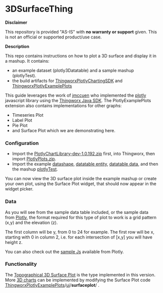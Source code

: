 # 3DSurfaceThing

**Disclaimer**

This repository is provided "AS-IS" with **no warranty or support** given. This is not an official or supported product/use case. 



**Description**

This repo contains instructions on how to plot a 3D surface and display it in a mashup. It contains:

* an example dataset (plotly3Datatable) and a sample mashup (plotlyTest).
* the build artifacts for [ThingworxPlotlyChartingSDK](https://github.com/jmccuen/ThingworxPlotlyChartingSDK)  and  [ThingworxPlotlyExamplePlots](https://github.com/jmccuen/ThingworxPlotlyExamplePlots) 

This guide leverages the work of [jmccuen](https://github.com/jmccuen) who implemented the [plotly](https://plot.ly/javascript/) javascript library using the [Thingworx Java SDK](https://marketplace.ptc.com/apps/193544/extension-sdk-v83#!overview). The PlotlyExamplePlots extension also contains implementations for other graphs:

* Timeseries Plot
* Label Plot
* Pie Plot
* and Surface Plot which we are demonstrating here. 



### Configuration

* Import the [PlotlyChartLibrary-dev-1.0.192.zip](https://github.com/ptc-iot-sharing/3DSurfaceThing/blob/master/PlotlyChartLibrary-dev-1.0.192.zip) first, into Thingworx, then import [PlotlyPlots.zip](https://github.com/ptc-iot-sharing/3DSurfaceThing/blob/master/PlotlyPlots.zip). 
* Import the example [datashape](https://github.com/ptc-iot-sharing/3DSurfaceThing/blob/master/DataShapes_plotly3Datashape.xml), [datatable entity](https://github.com/ptc-iot-sharing/3DSurfaceThing/blob/master/Things_plotly3Datatable.xml), [datatable data](https://github.com/ptc-iot-sharing/3DSurfaceThing/blob/master/plotly3Datatable-Data.zip), and then the mashup [plotlyTest](https://github.com/ptc-iot-sharing/3DSurfaceThing/blob/master/Mashups_plotlyTest.xml).

You can now view the 3D surface plot inside the example mashup or create your own plot, using the Surface Plot widget, that should now appear in the widget picker.



### Data

As you will see from the sample data table included, or the sample data from [Plotly](https://raw.githubusercontent.com/plotly/datasets/master/api_docs/mt_bruno_elevation.csv), the format required for this type of plot to work is a grid pattern (x,y) and the elevation (z). 

The first column will be y, from 0 to 24 for example. The first row will be x, starting with 0 in column 2, i.e. for each intersection of [x,y] you will have height z. 

You can also check out the [sample Js](https://plot.ly/javascript/3d-surface-plots/) available from Plotly.



### Functionality

The [Topographical 3D Surface Plot](https://plot.ly/javascript/3d-surface-plots/#topographical-3d-surface-plot) is the type implemented in this version. More [3D charts](https://plot.ly/javascript/#3d-charts) can be implemented by modifying the Surface Plot code  [ThingworxPlotlyExamplePlots](https://github.com/jmccuen/ThingworxPlotlyExamplePlots)/[ui](https://github.com/jmccuen/ThingworxPlotlyExamplePlots/tree/master/ui)/**surfaceplot**/ . 
